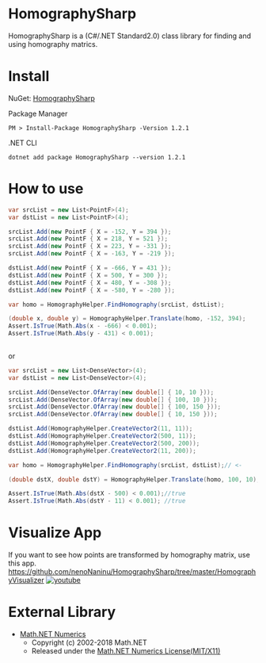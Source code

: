 # HomographySharp
HomographySharp is a (C#/.NET Standard2.0) class library for finding and using homography matrics.

# Install
NuGet: [HomographySharp](https://www.nuget.org/packages/HomographySharp/)

Package Manager
```
PM > Install-Package HomographySharp -Version 1.2.1
```
.NET CLI
```
dotnet add package HomographySharp --version 1.2.1
```

# How to use
```c#
var srcList = new List<PointF>(4);
var dstList = new List<PointF>(4);

srcList.Add(new PointF { X = -152, Y = 394 });
srcList.Add(new PointF { X = 218, Y = 521 });
srcList.Add(new PointF { X = 223, Y = -331 });
srcList.Add(new PointF { X = -163, Y = -219 });

dstList.Add(new PointF { X = -666, Y = 431 });
dstList.Add(new PointF { X = 500, Y = 300 });
dstList.Add(new PointF { X = 480, Y = -308 });
dstList.Add(new PointF { X = -580, Y = -280 });

var homo = HomographyHelper.FindHomography(srcList, dstList);

(double x, double y) = HomographyHelper.Translate(homo, -152, 394);
Assert.IsTrue(Math.Abs(x - -666) < 0.001);
Assert.IsTrue(Math.Abs(y - 431) < 0.001);
            
```
or
```c#
var srcList = new List<DenseVector>(4);
var dstList = new List<DenseVector>(4);

srcList.Add(DenseVector.OfArray(new double[] { 10, 10 }));
srcList.Add(DenseVector.OfArray(new double[] { 100, 10 }));
srcList.Add(DenseVector.OfArray(new double[] { 100, 150 }));
srcList.Add(DenseVector.OfArray(new double[] { 10, 150 }));

dstList.Add(HomographyHelper.CreateVector2(11, 11));
dstList.Add(HomographyHelper.CreateVector2(500, 11));
dstList.Add(HomographyHelper.CreateVector2(500, 200));
dstList.Add(HomographyHelper.CreateVector2(11, 200));

var homo = HomographyHelper.FindHomography(srcList, dstList);// <-

(double dstX, double dstY) = HomographyHelper.Translate(homo, 100, 10);// <-

Assert.IsTrue(Math.Abs(dstX - 500) < 0.001);//true
Assert.IsTrue(Math.Abs(dstY - 11) < 0.001); //true
```

# Visualize App
If you want to see how points are transformed by homography matrix, use this app.  
https://github.com/nenoNaninu/HomographySharp/tree/master/HomographyVisualizer
[![youtube](http://img.youtube.com/vi/BNACz1SPbj8/0.jpg)](https://youtu.be/BNACz1SPbj8)

# External Library 
- [Math.NET Numerics](https://github.com/mathnet/mathnet-numerics)  
  - Copyright (c) 2002-2018 Math.NET  
  - Released under the [Math.NET Numerics License(MIT/X11)](https://github.com/mathnet/mathnet-numerics/blob/master/LICENSE.md)
